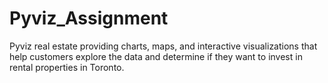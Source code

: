 # Pyviz_Assignment
Pyviz real estate providing charts, maps, and interactive visualizations that help customers explore the data and determine if they want to invest in rental properties in Toronto.

